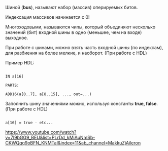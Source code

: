 Шиной (**bus**), называют набор (массив) оперируемых битов.

Индексация массивов начинается с 0!

Многоходовыми, называются чипы, который объединяют несколько значений (бит) входной шины в одно (меньшее, чем на входе) выходное.

При работе с шинами, можно взять часть входной шины (по индексам), для разбиения на более мелкие, и наоборот. (При работе с HDL)

Пример HDL:

<code>
IN a[16]
</code>
<code>
PARTS:
</code>
<code>
ADD16(a[0..7], a[8..15], ..., out=...)
</code>

Заполнить шину значениями можно, используя константы **true, false**. (При работе с HDL)

<code>
a[16] = true - etc...
</code>

https://www.youtube.com/watch?v=7I9bGG9_BEU&list=PLrDd_kMiAuNmSb-CKWQqq9oBFN_KNMTaI&index=11&ab_channel=MakkuZjAileron